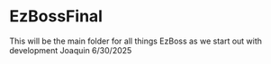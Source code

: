 # EzBossFinal
This will be the main folder for all things EzBoss as we start out with development
Joaquin 
6/30/2025
